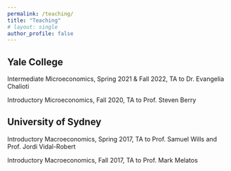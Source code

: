 ```yaml
---
permalink: /teaching/    
title: "Teaching"
# layout: single
author_profile: false
---
```


## Yale College

Intermediate Microeconomics, Spring 2021 & Fall 2022, TA to Dr. Evangelia Chalioti

Introductory Microeconomics, Fall 2020, TA to Prof. Steven Berry

## University of Sydney
Introductory Macroeconomics, Spring 2017, TA to Prof. Samuel Wills and Prof. Jordi Vidal-Robert

Introductory Macroeconomics, Fall 2017, TA to Prof. Mark Melatos
